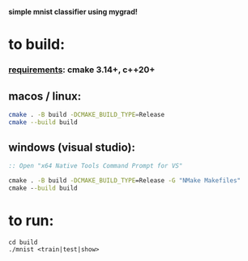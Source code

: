 **simple mnist classifier using mygrad!**

# to build:

### <ins>requirements</ins>: cmake 3.14+, c++20+

## macos / linux:

```bash
cmake . -B build -DCMAKE_BUILD_TYPE=Release
cmake --build build
```

## windows (visual studio):
```bat
:: Open "x64 Native Tools Command Prompt for VS"

cmake . -B build -DCMAKE_BUILD_TYPE=Release -G "NMake Makefiles"
cmake --build build
```

# to run:

```
cd build 
./mnist <train|test|show>
```
